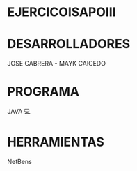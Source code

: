 # EJERCICOISAPOIII
# DESARROLLADORES
JOSE CABRERA - MAYK CAICEDO
# PROGRAMA
JAVA 💻
# HERRAMIENTAS
NetBens
